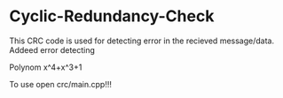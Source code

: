 # Cyclic-Redundancy-Check
This CRC code is used for detecting error in the recieved message/data.
Addeed error detecting

Polynom x^4+x^3+1

To use open crc/main.cpp!!!
